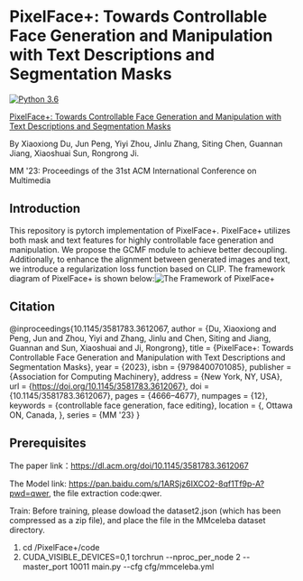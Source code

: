 # PixelFace+: Towards Controllable Face Generation and Manipulation with Text Descriptions and Segmentation Masks
[![Python 3.6](https://img.shields.io/badge/Python-3.6-blue.svg)](https://www.python.org/downloads/release/python-360/)

[PixelFace+: Towards Controllable Face Generation and Manipulation with Text Descriptions and Segmentation Masks](https://dl.acm.org/doi/10.1145/3581783.3612067) 

By Xiaoxiong Du, Jun Peng, Yiyi Zhou, Jinlu Zhang, Siting Chen, Guannan Jiang, Xiaoshuai Sun, Rongrong Ji.

MM '23: Proceedings of the 31st ACM International Conference on Multimedia

## Introduction
This repository is pytorch implementation of PixelFace+. PixelFace+ utilizes both mask and text features for highly controllable face generation and manipulation. We propose the GCMF module to achieve better decoupling. Additionally, to enhance the alignment between generated images and text, we introduce a regularization loss function based on CLIP. The framework diagram of PixelFace+ is shown below:![The Framework of PixelFace+](https://github.com/qazwsx671713/PixelFace-Plus/blob/main/framwork.png)

## Citation
@inproceedings{10.1145/3581783.3612067,
author = {Du, Xiaoxiong and Peng, Jun and Zhou, Yiyi and Zhang, Jinlu and Chen, Siting and Jiang, Guannan and Sun, Xiaoshuai and Ji, Rongrong},
title = {PixelFace+: Towards Controllable Face Generation and Manipulation with Text Descriptions and Segmentation Masks},
year = {2023},
isbn = {9798400701085},
publisher = {Association for Computing Machinery},
address = {New York, NY, USA},
url = {https://doi.org/10.1145/3581783.3612067},
doi = {10.1145/3581783.3612067},
pages = {4666–4677},
numpages = {12},
keywords = {controllable face generation, face editing},
location = {<conf-loc>, <city>Ottawa ON</city>, <country>Canada</country>, </conf-loc>},
series = {MM '23}
}

## Prerequisites
The paper link：https://dl.acm.org/doi/10.1145/3581783.3612067

The Model link: https://pan.baidu.com/s/1ARSjz6IXCO2-8qf1Tf9p-A?pwd=qwer, the file extraction code:qwer.

Train:
Before training, please dowload the dataset2.json (which has been compressed as a zip file), and place the file in the MMceleba dataset directory.
1. cd /PixelFace+/code
2. CUDA_VISIBLE_DEVICES=0,1 torchrun --nproc_per_node  2 --master_port 10011  main.py --cfg cfg/mmceleba.yml
